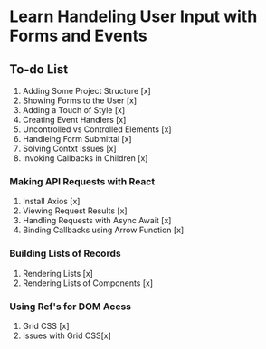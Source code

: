 # Learn Handeling User Input with Forms and Events

## To-do List

1. Adding Some Project Structure [x]
2. Showing Forms to the User [x]
3. Adding a Touch of Style [x]
4. Creating Event Handlers [x]
5. Uncontrolled vs Controlled Elements [x]
6. Handleing Form Submittal [x]
7. Solving Contxt Issues [x]
8. Invoking Callbacks in Children [x]

### Making API Requests with React

1. Install Axios [x]
2. Viewing Request Results [x]
3. Handling Requests with Async Await [x]
4. Binding Callbacks using Arrow Function [x]

### Building Lists of Records

1. Rendering Lists [x]
2. Rendering Lists of Components [x]

### Using Ref's for DOM Acess

1. Grid CSS [x]
2. Issues with Grid CSS[x]
